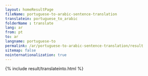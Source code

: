 ```yaml
---
layout: homeResultPage
fileName: portuguese-to-arabic-sentence-translation
translatein: portuguese_to_arabic
folderName : translate
lang: ar
from: pt
to: ar
langname: portuguese-to
permalink: /ar/portuguese-to-arabic-sentence-translation/result
sitemap: false
nointernationalization: true
---
```

{% include result/translateinto.html %}

<script src="/js/result/translation.js" data-foldername="{{page.folderName}}" data-lang="{{page.lang}}"></script>
